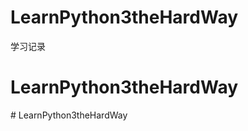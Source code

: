 # LearnPython3theHardWay
学习记录
# LearnPython3theHardWay
#   L e a r n P y t h o n 3 t h e H a r d W a y  
 